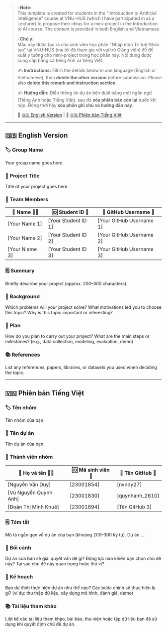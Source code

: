 > ℹ️ **Note:**  
> This template is created for students in the "Introduction to Artificial Intelligence" course at VNU-HUS (which I have participated in as a Lecturer) to propose their ideas for a mini-project in the Introduction to AI course. The content is provided in both English and Vietnamese.  
>  
> ℹ️ **Chú ý:**  
> Mẫu này được tạo ra cho sinh viên học phần "Nhập môn Trí tuệ Nhân tạo" tại VNU-HUS (mà tôi đã tham gia với vai trò Giảng viên) để đề xuất ý tưởng cho mini-project trong học phần này. Nội dung được cung cấp bằng cả tiếng Anh và tiếng Việt.  
>  
> ✍️ **Instructions:** Fill in the details below in *one* language (English or Vietnamese), then **delete the other version** before submission. Please also **delete this remark and instruction section**.  
>  
> ✍️ **Hướng dẫn:** Điền thông tin dự án bên dưới bằng *một* ngôn ngữ (Tiếng Anh hoặc Tiếng Việt), sau đó **xóa phiên bản còn lại** trước khi nộp. Đồng thời hãy **xóa phần ghi chú và hướng dẫn này**.  
>
> 🔗 [🇬🇧 English Version](#-english-version) | 🔗 [🇻🇳 Phiên bản Tiếng Việt](#-phiên-bản-tiếng-việt)

-----

## 🇬🇧 English Version

### 🏷️ Group Name
Your group name goes here.

### 📝 Project Title
Title of your project goes here.

### 👥 Team Members
| 👤 Name 🧑‍🎓     | 🆔 Student ID 🧾     | 🐙 GitHub Username 🔗 |
|------------------|---------------------|-----------------------|
| [Your Name 1]    | [Your Student ID 1] | [Your GitHub Username 1] |
| [Your Name 2]    | [Your Student ID 2] | [Your GitHub Username 2] |
| [Your N ame 3]    | [Your Student ID 3] | [Your GitHub Username 3] |

### 🗒️ Summary
Briefly describe your project (approx. 200–300 characters).

### 🎯 Background
Which problems will your project solve? What motivations led you to choose this topic? Why is this topic important or interesting?

### 🚀 Plan
How do you plan to carry out your project? What are the main steps or milestones? (e.g., data collection, modeling, evaluation, demo)

### 📚 References
List any references, papers, libraries, or datasets you used when deciding the topic.

-----

## 🇻🇳 Phiên bản Tiếng Việt

### 🏷️ Tên nhóm
Tên nhóm của bạn.

### 📝 Tên dự án
Tên dự án của bạn.

### 👥 Thành viên nhóm
| 👤 Họ và tên 🧑‍🎓  | 🆔 Mã sinh viên 🧾 | 🐙 Tên GitHub 🔗     |
|------------------|---------------------|---------------------|
| [Nguyễn Văn Duy]           | [23001854]    | [nvndy27]      |
| [Vũ Nguyễn Quỳnh Anh]      | [23001830]    | [quynhanh_2610]      |
| [Đoàn Thị Minh Khuê]       | [23001894]    | [Tên GitHub 3]      |

### 🗒️ Tóm tắt
Mô tả ngắn gọn về dự án của bạn (khoảng 200–300 ký tự). Dự án ....

### 🎯 Bối cảnh
Dự án của bạn sẽ giải quyết vấn đề gì? Động lực nào khiến bạn chọn chủ đề này? Tại sao chủ đề này quan trọng hoặc thú vị?

### 🚀 Kế hoạch
Bạn dự định thực hiện dự án như thế nào? Các bước chính sẽ thực hiện là gì? (ví dụ: thu thập dữ liệu, xây dựng mô hình, đánh giá, demo)

### 📚 Tài liệu tham khảo
Liệt kê các tài liệu tham khảo, bài báo, thư viện hoặc tập dữ liệu bạn đã sử dụng khi quyết định chủ đề dự án.
